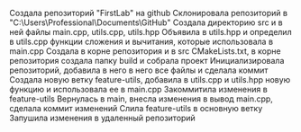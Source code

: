 Создала репозиторий "FirstLab" на github
Склонировала репозиторий в "C:\Users\Professional\Documents\GitHub"
Создала директорию src и в ней файлы main.cpp, utils.cpp, utils.hpp
Объявила в utils.hpp и определил в utils.cpp функции сложения и вычитания, которые использовала в main.cpp
Создала в корне репозитория и в src CMakeLists.txt, в корне репозитория создала папку build и собрала проект
Инициализировала репозиторий, добавила в него в него все файлы и сделала коммит
Создала новую ветку feature-utils, добавила в utils.cpp и utils.hpp новую функцию и использовала ее в main.cpp
Закоммитила изменения в feature-utils
Вернулась в main, внесла изменения в вывод main.cpp, сделала коммит изменений
Слила feature-utils в основную ветку
Запушила изменения в удаленный репозиторий
